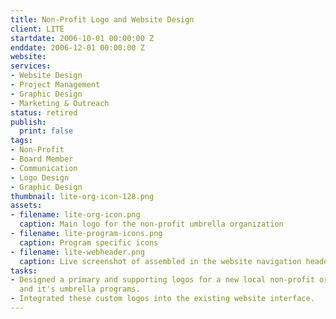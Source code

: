 ```yaml
---
title: Non-Profit Logo and Website Design
client: LITE
startdate: 2006-10-01 00:00:00 Z
enddate: 2006-12-01 00:00:00 Z
website: 
services:
- Website Design
- Project Management
- Graphic Design
- Marketing & Outreach
status: retired
publish:
  print: false
tags:
- Non-Profit
- Board Member
- Communication
- Logo Design
- Graphic Design
thumbnail: lite-org-icon-128.png
assets:
- filename: lite-org-icon.png
  caption: Main logo for the non-profit umbrella organization
- filename: lite-program-icons.png
  caption: Program specific icons
- filename: lite-webheader.png
  caption: Live screenshot of assembled in the website navigation header
tasks:
- Designed a primary and supporting logos for a new local non-profit organization
  and it's umbrella programs.
- Integrated these custom logos into the existing website interface.
---
```


